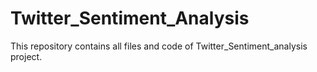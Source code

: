 # Twitter_Sentiment_Analysis
This repository contains all files and code of Twitter_Sentiment_analysis project.
